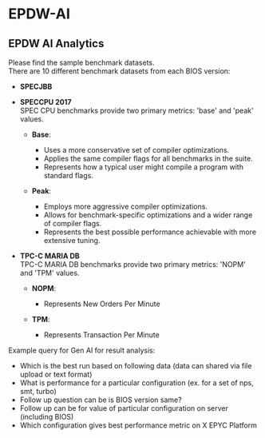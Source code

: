# EPDW-AI

## EPDW AI Analytics

Please find the sample benchmark datasets.  
There are 10 different benchmark datasets from each BIOS version:

- **SPECJBB**

- **SPECCPU 2017**  
  SPEC CPU benchmarks provide two primary metrics: 'base' and 'peak' values.  

  - **Base**:  
    - Uses a more conservative set of compiler optimizations.  
    - Applies the same compiler flags for all benchmarks in the suite.  
    - Represents how a typical user might compile a program with standard flags.  

  - **Peak**:  
    - Employs more aggressive compiler optimizations.  
    - Allows for benchmark-specific optimizations and a wider range of compiler flags.  
    - Represents the best possible performance achievable with more extensive tuning.
   
- **TPC-C MARIA DB**  
  TPC-C MARIA DB benchmarks provide two primary metrics: 'NOPM' and 'TPM' values.  

  - **NOPM**:  
    - Represents New Orders Per Minute  
    
  - **TPM**:  
    - Represents Transaction Per Minute


Example query for Gen AI for result analysis:
 
- Which is the best run based on following data (data can shared via file upload or text format)
- What is performance for a particular configuration (ex. for a set of nps, smt, turbo)
- Follow up question can be is BIOS version same?
- Follow up can be for value of particular configuration on server (including BIOS)
- Which configuration gives best performance metric on X EPYC Platform
